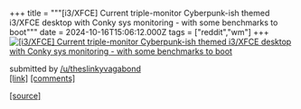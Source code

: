 +++
title = """[i3/XFCE] Current triple-monitor Cyberpunk-ish themed i3/XFCE desktop with Conky sys monitoring - with some benchmarks to boot"""
date = 2024-10-16T15:06:12.000Z
tags = ["reddit","wm"]
+++
[![[i3/XFCE] Current triple-monitor Cyberpunk-ish themed i3/XFCE desktop with Conky sys monitoring - with some benchmarks to boot](https://preview.redd.it/8iik9x7kv4vd1.png?width=640&crop=smart&auto=webp&s=a959202a99ced2158f20860eadda6cf19911ec52 "[i3/XFCE] Current triple-monitor Cyberpunk-ish themed i3/XFCE desktop with Conky sys monitoring - with some benchmarks to boot")](https://www.reddit.com/r/unixporn/comments/1g51kow/i3xfce_current_triplemonitor_cyberpunkish_themed/)

submitted by [/u/theslinkyvagabond](https://www.reddit.com/user/theslinkyvagabond)  
[\[link\]](https://i.redd.it/8iik9x7kv4vd1.png) [\[comments\]](https://www.reddit.com/r/unixporn/comments/1g51kow/i3xfce_current_triplemonitor_cyberpunkish_themed/)

[[source]](https://www.reddit.com/r/unixporn/comments/1g51kow/i3xfce_current_triplemonitor_cyberpunkish_themed/)
